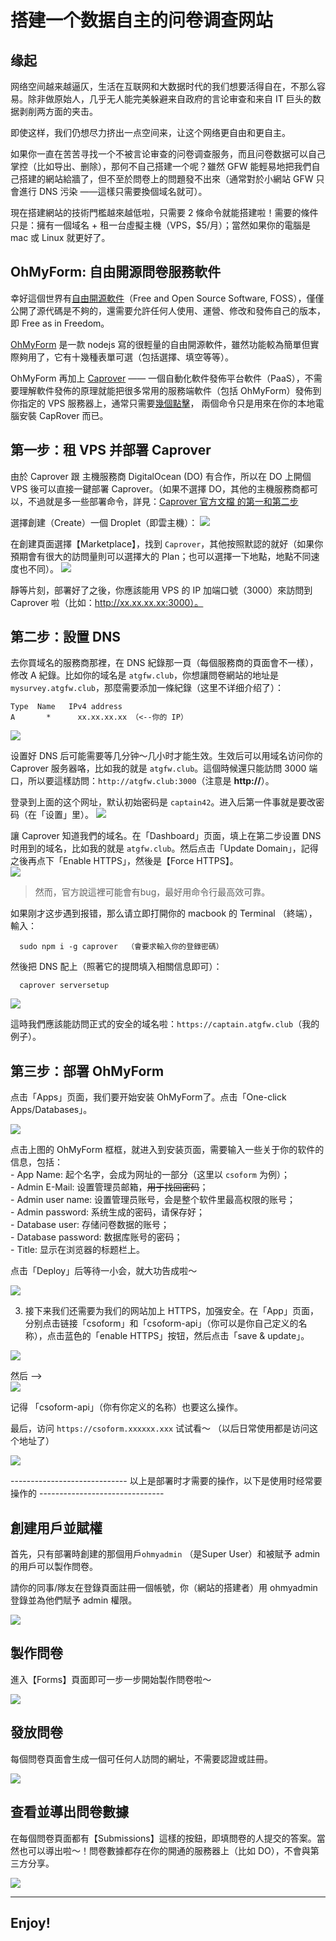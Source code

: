 # 搭建一个数据自主的问卷调查网站

## 缘起
网络空间越来越逼仄，生活在互联网和大数据时代的我们想要活得自在，不那么容易。除非做原始人，几乎无人能完美躲避来自政府的言论审查和来自 IT 巨头的数据剥削两方面的夹击。

即使这样，我们仍想尽力挤出一点空间来，让这个网络更自由和更自主。

如果你一直在苦苦寻找一个不被言论审查的问卷调查服务，而且问卷数据可以自己掌控（比如导出、删除），那何不自己搭建一个呢？雖然 GFW 能輕易地把我們自己搭建的網站給牆了，但不至於問卷上的問題發不出來（通常對於小網站 GFW 只會進行 DNS 污染 ——這樣只需要換個域名就可）。

現在搭建網站的技術門檻越來越低啦，只需要 2 條命令就能搭建啦！需要的條件只是：擁有一個域名 + 租一台虛擬主機（VPS，$5/月）；當然如果你的電腦是 mac 或 Linux 就更好了。


## OhMyForm: 自由開源問卷服務軟件
幸好這個世界有[自由開源軟件](https://www.gnu.org/philosophy/free-sw.html)（Free and Open Source Software, FOSS），僅僅公開了源代碼是不夠的，還需要允許任何人使用、運營、修改和發佈自己的版本，即 Free as in Freedom。

[OhMyForm](https://ohmyform.com/) 是一款 nodejs 寫的很輕量的自由開源軟件，雖然功能較為簡單但實際夠用了，它有十幾種表單可選（包括選擇、填空等等）。

OhMyForm 再加上 [Caprover](https://caprover.com/docs/get-started.html) —— 一個自動化軟件發佈平台軟件（PaaS），不需要理解軟件發佈的原理就能把很多常用的服務端軟件（包括 OhMyForm）發佈到你指定的 VPS 服務器上，通常只需要[幾個點擊](https://caprover.com/docs/one-click-apps.html)， 兩個命令只是用來在你的本地電腦安裝 CapRover 而已。

<!--more-->

## 第一步：租 VPS 并部署 Caprover
由於 Caprover 跟 主機服務商 DigitalOcean (DO) 有合作，所以在 DO 上開個 VPS 後可以直接一鍵部署 Caprover。（如果不選擇 DO，其他的主機服務商都可以，不過就是多一些部署命令，詳見：[Caprover 官方文檔 的第一和第二步](https://caprover.com/docs/get-started.html#caprover-setup)  

選擇創建（Create）一個 Droplet（即雲主機）：
![](../img/DO-dashboard.png)

在創建頁面選擇【Marketplace】，找到 `Caprover`，其他按照默認的就好（如果你預期會有很大的訪問量則可以選擇大的 Plan；也可以選擇一下地點，地點不同速度也不同）。
![](../img/DO-create.png)

靜等片刻，部署好了之後，你應該能用 VPS 的 IP 加端口號（3000）來訪問到 Caprover 啦（比如：http://xx.xx.xx.xx:3000）。


## 第二步：設置 DNS
去你買域名的服務商那裡，在 DNS 紀錄那一頁（每個服務商的頁面會不一樣），修改 A 紀錄。比如你的域名是 `atgfw.club`，你想讓問卷網站的地址是 `mysurvey.atgfw.club`，那麼需要添加一條紀錄（这里不详细介绍了）：  

```
Type  Name   IPv4 address
A       *      xx.xx.xx.xx （<--你的 IP）
```

![](../img/edit-dns-record.png)

设置好 DNS 后可能需要等几分钟～几小时才能生效。生效后可以用域名访问你的 Caprover 服务器咯，比如我的就是 `atgfw.club`。這個時候還只能訪問 3000 端口，所以要這樣訪問：`http://atgfw.club:3000`（注意是 **http://**）。    

登录到上面的这个网址，默认初始密码是 `captain42`。进入后第一件事就是要改密码（在「设置」里）。 
![](../img/CapRover-Login.png)

讓 Caprover 知道我們的域名。在「Dashboard」页面，填上在第二步设置 DNS 时用到的域名，比如我的就是 `atgfw.club`。然后点击「Update Domain」，記得之後再点下「Enable HTTPS」，然後是【Force HTTPS】。  
![](../img/CapRover-Server-Dashboard.png)

> 然而，官方說這裡可能會有bug，最好用命令行最高效可靠。

如果刚才这步遇到报错，那么请立即打開你的 macbook 的 Terminal （終端），輸入：  

```
  sudo npm i -g caprover  （會要求輸入你的登錄密碼）
```

然後把 DNS 配上（照著它的提問填入相關信息即可）：

```
  caprover serversetup
```

![](../img/caprover-serversetup.png)

這時我們應該能訪問正式的安全的域名啦：`https://captain.atgfw.club`（我的例子）。  


## 第三步：部署 OhMyForm

点击「Apps」页面，我们要开始安装 OhMyForm了。点击「One-click Apps/Databases」。  

![](../img/CapRover-Server-Dashboard-create-app.png)

点击上图的 OhMyForm 框框，就进入到安装页面，需要输入一些关于你的软件的信息，包括：  
    - App Name:        起个名字，会成为网址的一部分（这里以 `csoform` 为例）；  
    - Admin E-Mail:    设置管理员邮箱，~~用于找回密码~~；  
    - Admin user name: 设置管理员账号，会是整个软件里最高权限的账号；  
    - Admin password:  系统生成的密码，请保存好；  
    - Database user:   存储问卷数据的账号；  
    - Database password: 数据库账号的密码；  
    - Title:           显示在浏览器的标题栏上。    

点击「Deploy」后等待一小会，就大功告成啦～   

![](../img/Caprover-predeploy.png)  

3. 接下来我们还需要为我们的网站加上 HTTPS，加强安全。在「App」页面，分别点击链接「csoform」和「csoform-api」（你可以是你自己定义的名称），点击蓝色的「enable HTTPS」按钮，然后点击「save & update」。  

![](../img/CapRover-Server-Dashboard-afterdeploy.png)
 
然后 -->  
![](../img/CapRover-Server-Dashboard-enablehttps.png)

记得 「csoform-api」（你有你定义的名称）也要这么操作。  

最后，访问 `https://csoform.xxxxxx.xxx` 试试看～ （以后日常使用都是访问这个地址了）  

![](../img/OhMyForm.png)

----------------------------- 以上是部署时才需要的操作，以下是使用时经常要操作的 -------------------------------

## 創建用戶並賦權
首先，只有部署時創建的那個用戶`ohmyadmin` （是Super User）和被賦予 admin 的用戶可以製作問卷。  

請你的同事/隊友在登錄頁面註冊一個帳號，你（網站的搭建者）用 ohmyadmin 登錄並為他們賦予 admin 權限。

![](../img/OhMyForm-user.png)

## 製作問卷
進入【Forms】頁面即可一步一步開始製作問卷啦～

![](../img/OhMyForm-newform.png)

## 發放問卷
每個問卷頁面會生成一個可任何人訪問的網址，不需要認證或註冊。  

![](../img/OhMyForm-design.png)

## 查看並導出問卷數據
在每個問卷頁面都有【Submissions】這樣的按鈕，即填問卷的人提交的答案。當然也可以導出啦～！問卷數據都存在你的開通的服務器上（比如 DO），不會與第三方分享。 

![](../img/OhMyForm-view-export.png)

<hr />

## Enjoy!
